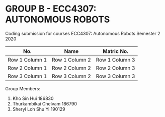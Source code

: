 # GROUP B - ECC4307: AUTONOMOUS ROBOTS
Coding submission for courses ECC4307: Autonomous Robots Semester 2 2020

|No. | Name | Matric No. |
| --------------- | --------------- | --------------- |
| Row 1 Column 1 | Row 1 Column 2 | Row 1 Column 3 |
| Row 2 Column 1 | Row 2 Column 2 | Row 2 Column 3 |
| Row 3 Column 1 | Row 3 Column 2 | Row 3 Column 3 |

Group Members:
1. Kho Sin Hui            186830
2. Thurkambikai Chelvam   186790
3. Sheryl Loh Shu Yi      190129
